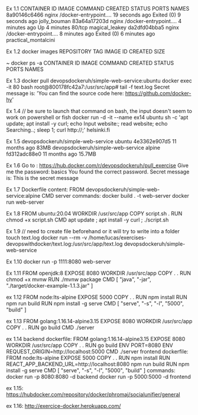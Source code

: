 Ex 1.1
CONTAINER ID   IMAGE     COMMAND                  CREATED          STATUS                     PORTS     NAMES
8a90146c6466   nginx     /docker-entrypoint.…   19 seconds ago   Exited (0) 9 seconds ago             jolly_bouman
83a64a17203d   nginx     /docker-entrypoint.…   4 minutes ago    Up 4 minutes               80/tcp    magical_leakey
da2dfd04bba5   nginx     /docker-entrypoint.…   8 minutes ago    Exited (0) 6 minutes ago             practical_montalcini

Ex 1.2
docker images
REPOSITORY   TAG       IMAGE ID   CREATED   SIZE

~
docker ps -a
CONTAINER ID   IMAGE     COMMAND   CREATED   STATUS    PORTS     NAMES

Ex 1.3
docker pull devopsdockeruh/simple-web-service:ubuntu
docker exec -it 80 bash
root@800178fc42a7:/usr/src/app# tail -f text.log
Secret message is: 'You can find the source code here: https://github.com/docker-hy'

Ex 1.4
// be sure to launch that command on bash, the input doesn't seem to work on powershell or fish
docker run -d -it --name ex14 ubuntu sh -c 'apt update; apt install -y curl; echo Input website:; read website; echo Searching..; sleep 1; curl http://;'
helsinki.fi

Ex 1.5
devopsdockeruh/simple-web-service   ubuntu    4e3362e907d5   11 months ago   83MB
devopsdockeruh/simple-web-service   alpine    fd312adc88e0   11 months ago   15.7MB

Ex 1.6
Go to : https://hub.docker.com/r/devopsdockeruh/pull_exercise
Give me the password: basics
You found the correct password. Secret message is:
This is the secret message

Ex 1.7
Dockerfile content:
FROM devopsdockeruh/simple-web-service:alpine
CMD server
commands:
docker build . -t web-server
docker run web-server

Ex 1.8
FROM ubuntu:20.04
WORKDIR /usr/src/app
COPY script.sh .
RUN chmod +x script.sh
CMD apt update ; apt install -y curl ; ./script.sh

Ex 1.9
// need to create file beforehand or it will try to write into a folder
touch text.log
docker run --rm -v /home/lucas/exercises-devopswithdocker/text.log:/usr/src/app/text.log devopsdockeruh/simple-web-service

Ex 1.10
docker run -p 1111:8080 web-server

Ex 1.11
FROM openjdk:8
EXPOSE 8080
WORKDIR /usr/src/app
COPY . .
RUN chmod +x mvnw
RUN ./mvnw package
CMD [ "java", "-jar", "./target/docker-example-1.1.3.jar" ]

ex 1.12
FROM node:lts-alpine
EXPOSE 5000
COPY . .
RUN npm install
RUN npm run build
RUN npm install -g serve
CMD [ "serve", "-s", "-l", "5000", "build" ]

ex 1.13
FROM golang:1.16.14-alpine3.15
EXPOSE 8080
WORKDIR /usr/src/app
COPY . .
RUN go build
CMD ./server

ex 1.14
backend dockerfile:
FROM golang:1.16.14-alpine3.15
EXPOSE 8080
WORKDIR /usr/src/app
COPY . .
RUN go build
ENV PORT=8080
ENV REQUEST_ORIGIN=http://localhost:5000
CMD ./server
frontend dockerfile:
FROM node:lts-alpine
EXPOSE 5000
COPY . .
RUN npm install
RUN REACT_APP_BACKEND_URL=http://localhost:8080 npm run build
RUN npm install -g serve
CMD [ "serve", "-s", "-l", "5000", "build" ]
commands:
docker run -p 8080:8080 -d backend
docker run -p 5000:5000 -d frontend

ex 1.15:
https://hubdocker.com/repository/docker/phromaj/socialunifier/general

ex 1.16:
http://exercice-docker.herokuapp.com/
